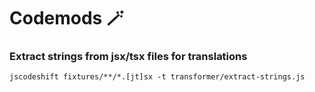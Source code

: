 # Codemods 🪄

### Extract strings from jsx/tsx files for translations

```
jscodeshift fixtures/**/*.[jt]sx -t transformer/extract-strings.js
```
